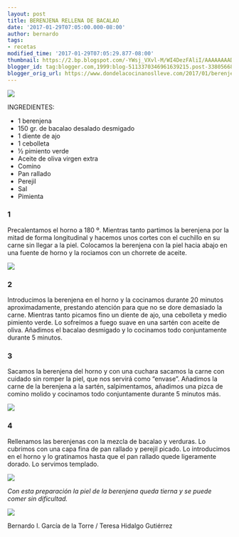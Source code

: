 ```yaml
---
layout: post
title: BERENJENA RELLENA DE BACALAO
date: '2017-01-29T07:05:00.000-08:00'
author: bernardo
tags:
- recetas
modified_time: '2017-01-29T07:05:29.877-08:00'
thumbnail: https://2.bp.blogspot.com/-YWsj_VXvl-M/WI4DezFAliI/AAAAAAAADXk/TAf1-OwxLbwkNvW_v3gMlAx6zdltgcGHwCLcB/s72-c/10.JPG
blogger_id: tag:blogger.com,1999:blog-5113370346961639215.post-3380566883102989229
blogger_orig_url: https://www.dondelacocinanoslleve.com/2017/01/berenjena-rellena-de-bacalao.html
---
```


![](https://2.bp.blogspot.com/-YWsj_VXvl-M/WI4DezFAliI/AAAAAAAADXk/TAf1-OwxLbwkNvW_v3gMlAx6zdltgcGHwCLcB/s400/10.JPG)

  
INGREDIENTES:
* 1 berenjena
* 150 gr. de bacalao desalado desmigado
* 1 diente de ajo
* 1 cebolleta
* ½ pimiento verde
* Aceite de oliva virgen extra
* Comino
* Pan rallado
* Perejil
* Sal
* Pimienta  

### 1

Precalentamos el horno a 180 º. Mientras tanto partimos la berenjena por la mitad de forma longitudinal y hacemos unos cortes con el cuchillo en su carne sin llegar a la piel. Colocamos la berenjena con la piel hacia abajo en una fuente de horno y la rociamos con un chorrete de aceite.  

![](https://3.bp.blogspot.com/-oyyowf9HC18/WI4Dn0xp5lI/AAAAAAAADXo/33Unm0NUVYAn61ipBmlMFXWuB5VSP6A2QCLcB/s320/02.JPG)



### 2

Introducimos la berenjena en el horno y la cocinamos durante 20 minutos aproximadamente, prestando atención para que no se dore demasiado la carne. Mientras tanto picamos fino un diente de ajo, una cebolleta y medio pimiento verde. Lo sofreímos a fuego suave en una sartén con aceite de oliva. Añadimos el bacalao desmigado y lo cocinamos todo conjuntamente durante 5 minutos.  

### 3

Sacamos la berenjena del horno y con una cuchara sacamos la carne con cuidado sin romper la piel, que nos servirá como “envase”. Añadimos la carne de la berenjena a la sartén, salpimentamos, añadimos una pizca de comino molido y cocinamos todo conjuntamente durante 5 minutos más.

  

![](https://1.bp.blogspot.com/-fl5SllQs2Lc/WI4EPdZDxiI/AAAAAAAADX8/rT7TP_5wZtsgi2Lf_MvWngE1k_Hbr9J2wCLcB/s320/05.JPG)

  

### 4

Rellenamos las berenjenas con la mezcla de bacalao y verduras. Lo cubrimos con una capa fina de pan rallado y perejil picado. Lo introducimos en el horno y lo gratinamos hasta que el pan rallado quede ligeramente dorado. Lo servimos templado.  

![](https://1.bp.blogspot.com/-2y5lnvXO3zw/WI4EYWzIOQI/AAAAAAAADYA/5SjOjRdY_c0RzyJq50VxCjV9_KcVsVxTACLcB/s320/08.JPG)

  
_Con esta preparación la piel de la berenjena queda tierna y se puede comer sin dificultad._

![](https://3.bp.blogspot.com/-cWeuzI6jsYg/WI4EeAMaLQI/AAAAAAAADYE/X-2Vi9yieQQNFmVQWaiBpUq8pUgpMYMrgCLcB/s320/11.JPG)

  
  
Bernardo I. García de la Torre / Teresa Hidalgo Gutiérrez
